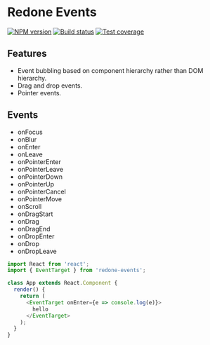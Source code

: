 # Redone Events

[![NPM version][npm-image]][npm-url]
[![Build status][travis-image]][travis-url]
[![Test coverage][codecov-image]][codecov-url]

## Features
* Event bubbling based on component hierarchy rather than DOM hierarchy.
* Drag and drop events.
* Pointer events.

## Events
* onFocus
* onBlur
* onEnter
* onLeave
* onPointerEnter
* onPointerLeave
* onPointerDown
* onPointerUp
* onPointerCancel
* onPointerMove
* onScroll
* onDragStart
* onDrag
* onDragEnd
* onDropEnter
* onDrop
* onDropLeave

```js
import React from 'react';
import { EventTarget } from 'redone-events';

class App extends React.Component {
  render() {
    return (
      <EventTarget onEnter={e => console.log(e)}>
        hello
      </EventTarget>
    );
  }
}
```

[npm-image]: https://img.shields.io/npm/v/redone-events.svg?style=flat-square
[npm-url]: https://www.npmjs.com/package/redone-events
[travis-image]: https://img.shields.io/travis/stephenbunch/redone-events.svg?style=flat-square
[travis-url]: https://travis-ci.org/stephenbunch/redone-events
[codecov-image]: https://img.shields.io/codecov/c/github/stephenbunch/redone-events.svg?style=flat-square
[codecov-url]: https://codecov.io/github/stephenbunch/redone-events
